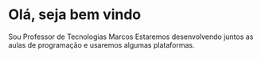 # Olá, seja bem vindo
Sou Professor de Tecnologias Marcos 
Estaremos desenvolvendo juntos as aulas de programação
 e usaremos algumas plataformas.
